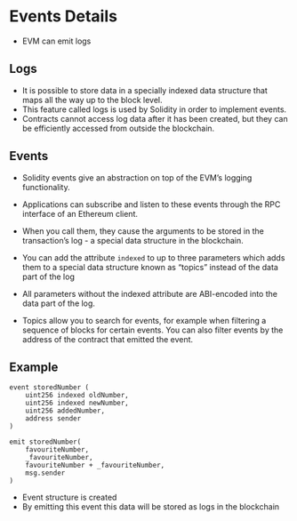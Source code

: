 # Events Details

-   EVM can emit logs

## Logs

-   It is possible to store data in a specially indexed data structure that maps all the way up to the block level.
-   This feature called logs is used by Solidity in order to implement events.
-   Contracts cannot access log data after it has been created, but they can be efficiently accessed from outside the blockchain.

## Events

-   Solidity events give an abstraction on top of the EVM’s logging functionality.
-   Applications can subscribe and listen to these events through the RPC interface of an Ethereum client.
-   When you call them, they cause the arguments to be stored in the transaction’s log - a special data structure in the blockchain.

-   You can add the attribute `indexed` to up to three parameters which adds them to a special data structure known as “topics” instead of the data part of the log
-   All parameters without the indexed attribute are ABI-encoded into the data part of the log.

-   Topics allow you to search for events, for example when filtering a sequence of blocks for certain events. You can also filter events by the address of the contract that emitted the event.

## Example

```sol
event storedNumber (
    uint256 indexed oldNumber,
    uint256 indexed newNumber,
    uint256 addedNumber,
    address sender
)

emit storedNumber(
    favouriteNumber,
    _favouriteNumber,
    favouriteNumber + _favouriteNumber,
    msg.sender
)
```

-   Event structure is created
-   By emitting this event this data will be stored as logs in the blockchain
